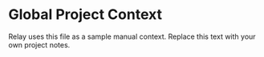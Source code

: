 # Global Project Context

Relay uses this file as a sample manual context. Replace this text with your own project notes.
